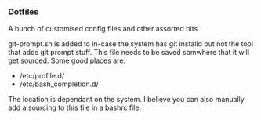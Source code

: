 ### Dotfiles

A bunch of customised config files and other assorted bits


git-prompt.sh is added to in-case the system has git installd but not the tool that adds git prompt stuff.
This file needs to be saved somwhere that it will get sourced.
Some good places are:

- /etc/profile.d/
- /etc/bash_completion.d/

The location is dependant on the system.
I believe you can also manually add a sourcing to this file in a bashrc file.
